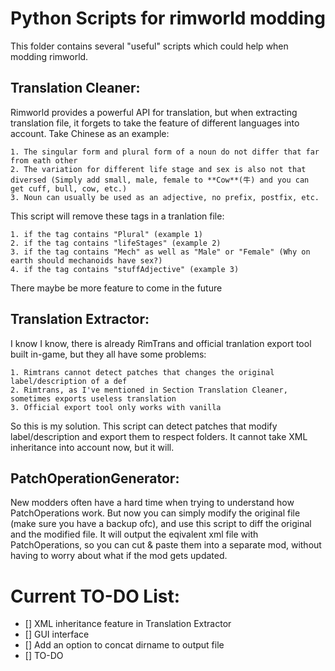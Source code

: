 # Python Scripts for rimworld modding

This folder contains several "useful" scripts which could help when modding rimworld.

## Translation Cleaner:
Rimworld provides a powerful API for translation, but when extracting translation file, it forgets to take the feature of different languages into account. Take Chinese as an example:
	
	1. The singular form and plural form of a noun do not differ that far from eath other
	2. The variation for different life stage and sex is also not that diversed (Simply add small, male, female to **Cow**(牛) and you can get cuff, bull, cow, etc.)
	3. Noun can usually be used as an adjective, no prefix, postfix, etc.

This script will remove these tags in a tranlation file:
	
	1. if the tag contains "Plural" (example 1)
	2. if the tag contains "lifeStages" (example 2)
	3. if the tag contains "Mech" as well as "Male" or "Female" (Why on earth should mechanoids have sex?)
	4. if the tag contains "stuffAdjective" (example 3)

There maybe be more feature to come in the future

## Translation Extractor:
I know I know, there is already RimTrans and official tranlation export tool built in-game, but they all have some problems:
	
	1. Rimtrans cannot detect patches that changes the original label/description of a def
	2. Rimtrans, as I've mentioned in Section Translation Cleaner, sometimes exports useless translation
	3. Official export tool only works with vanilla

So this is my solution. This script can detect patches that modify label/description and export them to respect folders. It cannot take XML inheritance into account now, but it will.

## PatchOperationGenerator:
New modders often have a hard time when trying to understand how PatchOperations work. But now you can simply modify the original file (make sure you have a backup ofc), and use this script to diff the original and the modified file. It will output the eqivalent xml file with PatchOperations, so you can cut & paste them into a separate mod, without having to worry about what if the mod gets updated.



# Current TO-DO List:

- [] XML inheritance feature in Translation Extractor
- [] GUI interface
- [] Add an option to concat dirname to output file
- [] TO-DO